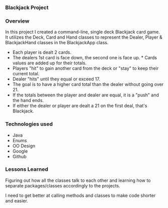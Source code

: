 ### Blackjack Project

### Overview
In this project I created a command-line, single deck Blackjack card game. It utilizes the Deck, Card and Hand classes to represent the Dealer, Player & BlackjackHand classes in the BlackjackApp class.

* Each player is dealt 2 cards. 
* The dealers 1st card is face down, the second one is face up. * Cards values are added up for their totals.
* Players "hit" to gain another card from the deck or "stay" to keep their current total.
* Dealer "hits" until they equal or exceed 17.
* The goal is to have a higher card total than the dealer without going over 21.
* If the totals between the player and dealer are equal, it is a "push" and the hand ends.
* If either the dealer or player are dealt a 21 on the first deal, that's Blackjack.

### Technologies used
* Java
* Enums
* OO Design
* Google
* Github

### Lessons Learned
Figuring out how all the classes talk to each other and learning how to separate packages/classes accordingly to the projects.

I need to get better at calling methods and classes to make code shorter and easier.

